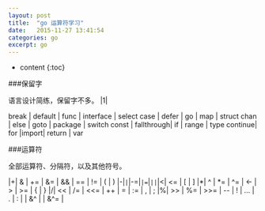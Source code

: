 ```yaml
---
layout: post
title:  "go 运算符学习"
date:   2015-11-27 13:41:54
categories: go
excerpt: go
---
```


* content
{:toc}

###保留字

语言设计简练，保留字不多。
|1|

break   |  default   | func | interface | select
case    |  defer 	 | go   |	  map 	| struct
chan    |  else      | goto |	package	| switch
const   | fallthrough| if   |  range 	| type
continue|   for      |import|  return   | var

###运算符

全部运算符、分隔符，以及其他符号。

|+| &	| += | &=  | &&  | ==  | !=  | (  | )
|-|<code>|</code>|-=|<code>|=</code>|<code>||</code>|<| <=  | [  | ]
|*| ^	| *= | ^=  | <-  | >   | >=  | {  | }
|/| <<   | /= | <<= |  ++ |  =  | :=  | ,  | ;
|%| >>   | %= | >>= |  -- |  !  | ... | .  | :
| | &^   |    | &^= |
 

